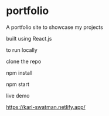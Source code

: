 # portfolio
A portfolio site to showcase my projects

built using React.js

to run locally


clone the repo

npm install

npm start

live demo

https://karl-swatman.netlify.app/
